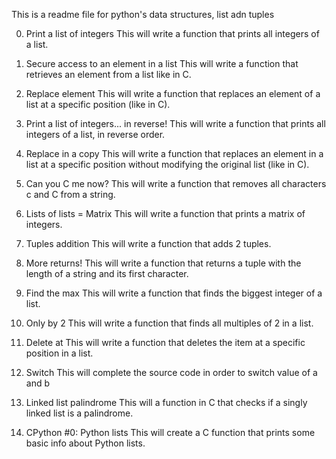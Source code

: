 This is a readme file for python's data structures, list adn tuples

0. Print a list of integers
This will write a function that prints all integers of a list.

1. Secure access to an element in a list
This will write a function that retrieves an element from a list like in C.

2. Replace element
This will write a function that replaces an element of a list at a specific position (like in C).

3. Print a list of integers... in reverse!
This will write a function that prints all integers of a list, in reverse order.

4. Replace in a copy
This will write a function that replaces an element in a list at a specific position without modifying the original list (like in C).

5. Can you C me now?
This will write a function that removes all characters c and C from a string.

6. Lists of lists = Matrix
This will write a function that prints a matrix of integers.

7. Tuples addition
This will write a function that adds 2 tuples.

8. More returns!
This will write a function that returns a tuple with the length of a string and its first character.

9. Find the max
This will write a function that finds the biggest integer of a list.

10. Only by 2
This will write a function that finds all multiples of 2 in a list.

11. Delete at
This will write a function that deletes the item at a specific position in a list.

12. Switch
This will complete the source code in order to switch value of a and b

13. Linked list palindrome
This will a function in C that checks if a singly linked list is a palindrome.

14. CPython #0: Python lists
This will create a C function that prints some basic info about Python lists.
